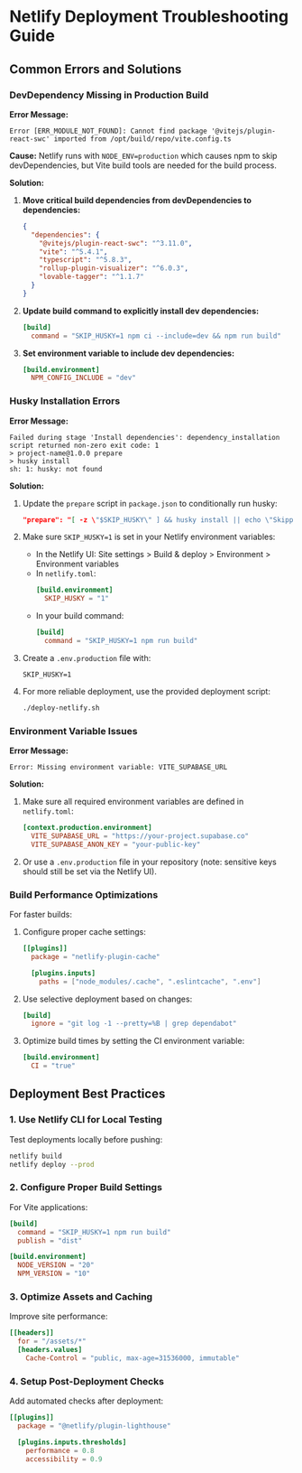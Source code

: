 # Netlify Deployment Troubleshooting Guide

## Common Errors and Solutions

### DevDependency Missing in Production Build

**Error Message:**

```
Error [ERR_MODULE_NOT_FOUND]: Cannot find package '@vitejs/plugin-react-swc' imported from /opt/build/repo/vite.config.ts
```

**Cause:** Netlify runs with `NODE_ENV=production` which causes npm to skip devDependencies, but Vite build tools are needed for the build process.

**Solution:**

1. **Move critical build dependencies from devDependencies to dependencies:**

   ```json
   {
     "dependencies": {
       "@vitejs/plugin-react-swc": "^3.11.0",
       "vite": "^5.4.1",
       "typescript": "^5.8.3",
       "rollup-plugin-visualizer": "^6.0.3",
       "lovable-tagger": "^1.1.7"
     }
   }
   ```

2. **Update build command to explicitly install dev dependencies:**

   ```toml
   [build]
     command = "SKIP_HUSKY=1 npm ci --include=dev && npm run build"
   ```

3. **Set environment variable to include dev dependencies:**
   ```toml
   [build.environment]
     NPM_CONFIG_INCLUDE = "dev"
   ```

### Husky Installation Errors

**Error Message:**

```
Failed during stage 'Install dependencies': dependency_installation script returned non-zero exit code: 1
> project-name@1.0.0 prepare
> husky install
sh: 1: husky: not found
```

**Solution:**

1. Update the `prepare` script in `package.json` to conditionally run husky:

   ```json
   "prepare": "[ -z \"$SKIP_HUSKY\" ] && husky install || echo \"Skipping husky install\""
   ```

2. Make sure `SKIP_HUSKY=1` is set in your Netlify environment variables:
   - In the Netlify UI: Site settings > Build & deploy > Environment > Environment variables
   - In `netlify.toml`:
     ```toml
     [build.environment]
       SKIP_HUSKY = "1"
     ```
   - In your build command:
     ```toml
     [build]
       command = "SKIP_HUSKY=1 npm run build"
     ```

3. Create a `.env.production` file with:

   ```
   SKIP_HUSKY=1
   ```

4. For more reliable deployment, use the provided deployment script:
   ```bash
   ./deploy-netlify.sh
   ```

### Environment Variable Issues

**Error Message:**

```
Error: Missing environment variable: VITE_SUPABASE_URL
```

**Solution:**

1. Make sure all required environment variables are defined in `netlify.toml`:

   ```toml
   [context.production.environment]
     VITE_SUPABASE_URL = "https://your-project.supabase.co"
     VITE_SUPABASE_ANON_KEY = "your-public-key"
   ```

2. Or use a `.env.production` file in your repository (note: sensitive keys should still be set via the Netlify UI).

### Build Performance Optimizations

For faster builds:

1. Configure proper cache settings:

   ```toml
   [[plugins]]
     package = "netlify-plugin-cache"

     [plugins.inputs]
       paths = ["node_modules/.cache", ".eslintcache", ".env"]
   ```

2. Use selective deployment based on changes:

   ```toml
   [build]
     ignore = "git log -1 --pretty=%B | grep dependabot"
   ```

3. Optimize build times by setting the CI environment variable:
   ```toml
   [build.environment]
     CI = "true"
   ```

## Deployment Best Practices

### 1. Use Netlify CLI for Local Testing

Test deployments locally before pushing:

```bash
netlify build
netlify deploy --prod
```

### 2. Configure Proper Build Settings

For Vite applications:

```toml
[build]
  command = "SKIP_HUSKY=1 npm run build"
  publish = "dist"

[build.environment]
  NODE_VERSION = "20"
  NPM_VERSION = "10"
```

### 3. Optimize Assets and Caching

Improve site performance:

```toml
[[headers]]
  for = "/assets/*"
  [headers.values]
    Cache-Control = "public, max-age=31536000, immutable"
```

### 4. Setup Post-Deployment Checks

Add automated checks after deployment:

```toml
[[plugins]]
  package = "@netlify/plugin-lighthouse"

  [plugins.inputs.thresholds]
    performance = 0.8
    accessibility = 0.9
```
